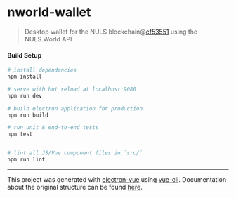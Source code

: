 # nworld-wallet

> Desktop wallet for the NULS blockchain@[cf53551](https://github.com/SimulatedGREG/electron-vue/tree/cf53551a209b49220525e7de80f1c541d7096aef) using the NULS.World API

#### Build Setup

``` bash
# install dependencies
npm install

# serve with hot reload at localhost:9080
npm run dev

# build electron application for production
npm run build

# run unit & end-to-end tests
npm test


# lint all JS/Vue component files in `src/`
npm run lint

```

---

This project was generated with [electron-vue](https://github.com/SimulatedGREG/electron-vue) using [vue-cli](https://github.com/vuejs/vue-cli). Documentation about the original structure can be found [here](https://simulatedgreg.gitbooks.io/electron-vue/content/index.html).

